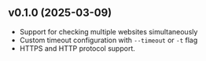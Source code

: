 ## v0.1.0 (2025-03-09)

- Support for checking multiple websites simultaneously
- Custom timeout configuration with `--timeout` or `-t` flag
- HTTPS and HTTP protocol support.
